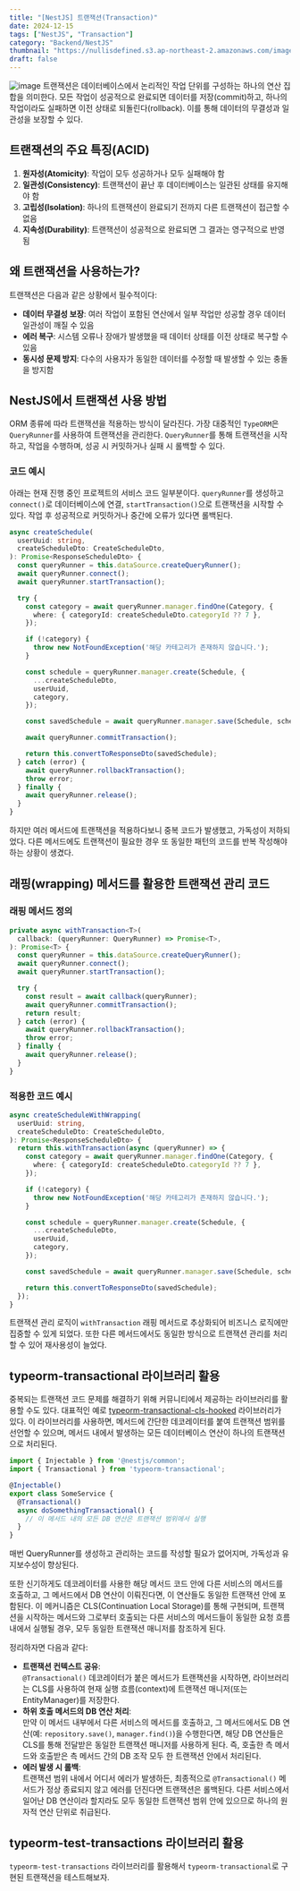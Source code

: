 ```yaml
---
title: "[NestJS] 트랜잭션(Transaction)"
date: 2024-12-15
tags: ["NestJS", "Transaction"]
category: "Backend/NestJS"
thumbnail: "https://nullisdefined.s3.ap-northeast-2.amazonaws.com/images/e48e6fd88f6339a761df1c6155770ce4.png"
draft: false
---
```


![image](https://nullisdefined.s3.ap-northeast-2.amazonaws.com/images/e48e6fd88f6339a761df1c6155770ce4.png)
트랜잭션은 데이터베이스에서 논리적인 작업 단위를 구성하는 하나의 연산 집합을 의미한다. 모든 작업이 성공적으로 완료되면 데이터를 저장(commit)하고, 하나의 작업이라도 실패하면 이전 상태로 되돌린다(rollback). 이를 통해 데이터의 무결성과 일관성을 보장할 수 있다.

## 트랜잭션의 주요 특징(ACID)
1. **원자성(Atomicity)**: 작업이 모두 성공하거나 모두 실패해야 함
2. **일관성(Consistency)**: 트랜잭션이 끝난 후 데이터베이스는 일관된 상태를 유지해야 함
3. **고립성(Isolation)**: 하나의 트랜잭션이 완료되기 전까지 다른 트랜잭션이 접근할 수 없음
4. **지속성(Durability)**: 트랜잭션이 성공적으로 완료되면 그 결과는 영구적으로 반영됨

## 왜 트랜잭션을 사용하는가?
트랜잭션은 다음과 같은 상황에서 필수적이다:
- **데이터 무결성 보장**: 여러 작업이 포함된 연산에서 일부 작업만 성공할 경우 데이터 일관성이 깨질 수 있음
- **에러 복구**: 시스템 오류나 장애가 발생했을 때 데이터 상태를 이전 상태로 복구할 수 있음
- **동시성 문제 방지**: 다수의 사용자가 동일한 데이터를 수정할 때 발생할 수 있는 충돌을 방지함

## NestJS에서 트랜잭션 사용 방법
ORM 종류에 따라 트랜잭션을 적용하는 방식이 달라진다. 가장 대중적인 `TypeORM`은 `QueryRunner`를 사용하여 트랜잭션을 관리한다. `QueryRunner`를 통해 트랜잭션을 시작하고, 작업을 수행하며, 성공 시 커밋하거나 실패 시 롤백할 수 있다.

### 코드 예시
아래는 현재 진행 중인 프로젝트의 서비스 코드 일부분이다. `queryRunner`를 생성하고 `connect()`로 데이터베이스에 연결, `startTransaction()`으로 트랜잭션을 시작할 수 있다. 작업 후 성공적으로 커밋하거나 중간에 오류가 있다면 롤백된다.
```ts title:schedule.service.ts
async createSchedule(
  userUuid: string,
  createScheduleDto: CreateScheduleDto,
): Promise<ResponseScheduleDto> {
  const queryRunner = this.dataSource.createQueryRunner();
  await queryRunner.connect();
  await queryRunner.startTransaction();

  try {
    const category = await queryRunner.manager.findOne(Category, {
      where: { categoryId: createScheduleDto.categoryId ?? 7 },
    });

    if (!category) {
      throw new NotFoundException('해당 카테고리가 존재하지 않습니다.');
    }

    const schedule = queryRunner.manager.create(Schedule, {
      ...createScheduleDto,
      userUuid,
      category,
    });

    const savedSchedule = await queryRunner.manager.save(Schedule, schedule);

    await queryRunner.commitTransaction();

    return this.convertToResponseDto(savedSchedule);
  } catch (error) {
    await queryRunner.rollbackTransaction();
    throw error;
  } finally {
    await queryRunner.release();
  }
}

```

하지만 여러 메서드에 트랜잭션을 적용하다보니 중복 코드가 발생했고, 가독성이 저하되었다. 다른 메서드에도 트랜잭션이 필요한 경우 또 동일한 패턴의 코드를 반복 작성해야 하는 상황이 생겼다. 

## 래핑(wrapping) 메서드를 활용한 트랜잭션 관리 코드
### 래핑 메서드 정의
```ts
private async withTransaction<T>(
  callback: (queryRunner: QueryRunner) => Promise<T>,
): Promise<T> {
  const queryRunner = this.dataSource.createQueryRunner();
  await queryRunner.connect();
  await queryRunner.startTransaction();

  try {
    const result = await callback(queryRunner);
    await queryRunner.commitTransaction();
    return result;
  } catch (error) {
    await queryRunner.rollbackTransaction();
    throw error;
  } finally {
    await queryRunner.release();
  }
}

```

### 적용한 코드 예시
```ts title:schedule.service.ts
async createScheduleWithWrapping(
  userUuid: string,
  createScheduleDto: CreateScheduleDto,
): Promise<ResponseScheduleDto> {
  return this.withTransaction(async (queryRunner) => {
    const category = await queryRunner.manager.findOne(Category, {
      where: { categoryId: createScheduleDto.categoryId ?? 7 },
    });

    if (!category) {
      throw new NotFoundException('해당 카테고리가 존재하지 않습니다.');
    }

    const schedule = queryRunner.manager.create(Schedule, {
      ...createScheduleDto,
      userUuid,
      category,
    });

    const savedSchedule = await queryRunner.manager.save(Schedule, schedule);

    return this.convertToResponseDto(savedSchedule);
  });
}

```

트랜잭션 관리 로직이 `withTransaction` 래핑 메서드로 추상화되어 비즈니스 로직에만 집중할 수 있게 되었다. 또한 다른 메서드에서도 동일한 방식으로 트랜잭션 관리를 처리할 수 있어 재사용성이 늘었다.

## typeorm-transactional 라이브러리 활용
중복되는 트랜잭션 코드 문제를 해결하기 위해 커뮤니티에서 제공하는 라이브러리를 활용할 수도 있다. 대표적인 예로 [typeorm-transactional-cls-hooked](https://www.npmjs.com/package/typeorm-transactional-cls-hooked) 라이브러리가 있다. 이 라이브러리를 사용하면, 메서드에 간단한 데코레이터를 붙여 트랜잭션 범위를 선언할 수 있으며, 메서드 내에서 발생하는 모든 데이터베이스 연산이 하나의 트랜잭션으로 처리된다.

```ts
import { Injectable } from '@nestjs/common';
import { Transactional } from 'typeorm-transactional';

@Injectable()
export class SomeService {
  @Transactional()
  async doSomethingTransactional() {
    // 이 메서드 내의 모든 DB 연산은 트랜잭션 범위에서 실행
  }
}

```

매번 QueryRunner를 생성하고 관리하는 코드를 작성할 필요가 없어지며, 가독성과 유지보수성이 향상된다.

또한 신기하게도 데코레이터를 사용한 해당 메서드 코드 안에 다른 서비스의 메서드를 호출하고, 그 메서드에서 DB 연산이 이뤄진다면, 이 연산들도 동일한 트랜잭션 안에 포함된다. 이 메커니즘은 CLS(Continuation Local Storage)를 통해 구현되며, 트랜잭션을 시작하는 메서드와 그로부터 호출되는 다른 서비스의 메서드들이 동일한 요청 흐름 내에서 실행될 경우, 모두 동일한 트랜잭션 매니저를 참조하게 된다.

정리하자면 다음과 같다:
- **트랜잭션 컨텍스트 공유**:  
    `@Transactional()` 데코레이터가 붙은 메서드가 트랜잭션을 시작하면, 라이브러리는 CLS를 사용하여 현재 실행 흐름(context)에 트랜잭션 매니저(또는 EntityManager)를 저장한다.
- **하위 호출 메서드의 DB 연산 처리**:  
    만약 이 메서드 내부에서 다른 서비스의 메서드를 호출하고, 그 메서드에서도 DB 연산(예: `repository.save()`, `manager.find()`)을 수행한다면, 해당 DB 연산들은 CLS를 통해 전달받은 동일한 트랜잭션 매니저를 사용하게 된다. 즉, 호출한 측 메서드와 호출받은 측 메서드 간의 DB 조작 모두 한 트랜잭션 안에서 처리된다.
- **에러 발생 시 롤백**:  
    트랜잭션 범위 내에서 어디서 에러가 발생하든, 최종적으로 `@Transactional()` 메서드가 정상 종료되지 않고 에러를 던진다면 트랜잭션은 롤백된다. 다른 서비스에서 일어난 DB 연산이라 할지라도 모두 동일한 트랜잭션 범위 안에 있으므로 하나의 원자적 연산 단위로 취급된다.

## typeorm-test-transactions 라이브러리 활용
`typeorm-test-transactions` 라이브러리를 활용해서 `typeorm-transactional`로 구현된 트랜잭션을 테스트해보자.